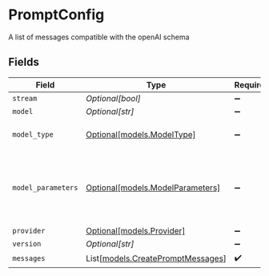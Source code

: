 # PromptConfig

A list of messages compatible with the openAI schema


## Fields

| Field                                                                  | Type                                                                   | Required                                                               | Description                                                            |
| ---------------------------------------------------------------------- | ---------------------------------------------------------------------- | ---------------------------------------------------------------------- | ---------------------------------------------------------------------- |
| `stream`                                                               | *Optional[bool]*                                                       | :heavy_minus_sign:                                                     | N/A                                                                    |
| `model`                                                                | *Optional[str]*                                                        | :heavy_minus_sign:                                                     | N/A                                                                    |
| `model_type`                                                           | [Optional[models.ModelType]](../models/modeltype.md)                   | :heavy_minus_sign:                                                     | The modality of the model                                              |
| `model_parameters`                                                     | [Optional[models.ModelParameters]](../models/modelparameters.md)       | :heavy_minus_sign:                                                     | Model Parameters: Not all parameters apply to every model              |
| `provider`                                                             | [Optional[models.Provider]](../models/provider.md)                     | :heavy_minus_sign:                                                     | N/A                                                                    |
| `version`                                                              | *Optional[str]*                                                        | :heavy_minus_sign:                                                     | N/A                                                                    |
| `messages`                                                             | List[[models.CreatePromptMessages](../models/createpromptmessages.md)] | :heavy_check_mark:                                                     | N/A                                                                    |